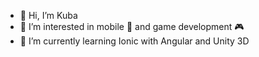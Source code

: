 - 👋 Hi, I’m Kuba 
- 👀 I’m interested in mobile :iphone: and game development :video_game:
- 🌱 I’m currently learning Ionic with Angular and Unity 3D

<!---
kStoko23/kStoko23 is a ✨ special ✨ repository because its `README.md` (this file) appears on your GitHub profile.
You can click the Preview link to take a look at your changes.
--->
